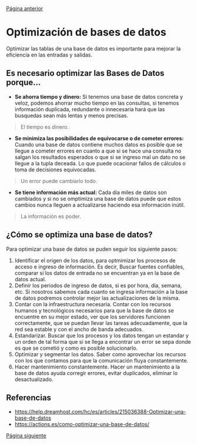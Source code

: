 [Página anterior](Consultas_SQL.md)  

# Optimización de bases de datos  

Optimizar las tablas de una base de datos es importante para mejorar la eficiencia en las entradas y salidas. 

## Es necesario optimizar las Bases de Datos porque...

- **Se ahorra tiempo y dinero:** Si tenemos una base de datos concreta y veloz, podemos ahorrar mucho tiempo en las consultas, si tenemos información duplicada, redundante o innecesaria hará que las busquedas sean más lentas y menos precisas.  
> El tiempo es dinero.

- **Se minimiza las posibilidades de equivocarse o de cometer errores:** Cuando una base de datos contiene muchos datos es posible que se llegue a cometer errores en cuanto a que si se hace una consulta no salgan los resultados esperados o que si se ingreso mal un dato no se llegue a la tupla deceada. Lo que puede ocacionar fallos de cálculos o toma de decisiones equivocadas.  
> Un error puede cambiarlo todo.

- **Se tiene información más actual:** Cada día miles de datos son cambiados y si no se omptimiza una base de datos puede que estos cambios nunca lleguen a actualizarse haciendo esa información inútil. 
> La información es poder.

## ¿Cómo se optimiza una base de datos?  

Para optimizar una base de datos se puden seguir los siguiente pasos:

1. Identificar el origen de los datos, para optmimizar los procesos de acceso e ingreso de información. Es decir, Buscar fuentes confiables, comparar si los datos de entrada no se encuentran ya en la base de datos actual.
2. Definir los periodos de ingreso de datos, si es por hora, día, semana, etc. Si nosotros sabemos cada cuanto se ingresa información a la base de datos podremos controlar mejor las actualizaciones de la misma.
3. Contar con la infraestructura necesaria. Contar con los recursos humanos y tecnológicos necesarios para que la base de datos se encuentre en su mejor estado, ver que los servidores funcionen correctamente, que se puedan llevar las tareas adecuadamente, que la red sea estable y con el ancho de banda adecuados.
4. Estandarizar. Buscar que los procesos y los datos tengan un estandar y un orden de tal forma que si se llega a encontrar un error se sepa donde es que se cometió y como es posible solucionarlo.
5. Optimizar y segmentar los datos. Saber como aprovechar los recursos con los que contamos para que la comunicación fluya constantemente.
6. Hacer mantenimiento constantemente. Hacer un mantenimiento a la base de datos ayuda corregir errores, evitar duplicados, eliminar lo desactualizado.

## Referencias

* https://help.dreamhost.com/hc/es/articles/215036388-Optimizar-una-base-de-datos
* https://actions.es/como-optimizar-una-base-de-datos/


[Página siguiente](Integracion_SQL.md)